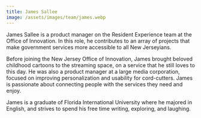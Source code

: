```yaml
---
title: James Sallee
image: /assets/images/team/james.webp
---
```


James Sallee is a product manager on the Resident Experience team at the Office of Innovation. In this role, he contributes to an array of projects that make government services more accessible to all New Jerseyians.

Before joining the New Jersey Office of Innovation, James brought beloved childhood cartoons to the streaming space, on a service that he still loves to this day. He was also a product manager at a large media corporation, focused on improving personalization and usability for cord-cutters. James is passionate about connecting people with the services they need and enjoy.

James is a graduate of Florida International University where he majored in English, and strives to spend his free time writing, exploring, and laughing.
